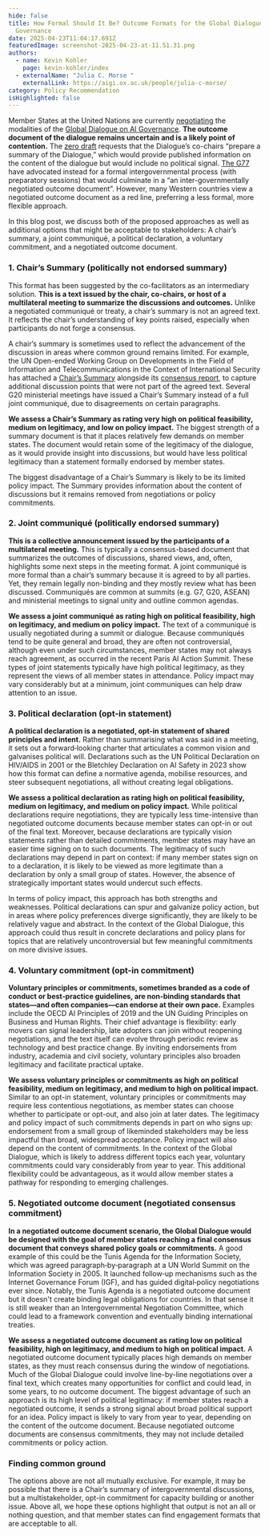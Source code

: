 ```yaml
---
hide: false
title: How Formal Should It Be? Outcome Formats for the Global Dialogue on AI
  Governance
date: 2025-04-23T11:04:17.691Z
featuredImage: screenshot-2025-04-23-at-11.51.31.png
authors:
  - name: Kevin Kohler
    page: kevin-kohler/index
  - externalName: "Julia C. Morse "
    externalLink: https://aigi.ox.ac.uk/people/julia-c-morse/
category: Policy Recommendation
isHighlighted: false
---
```

Member States at the United Nations are currently [negotiating](https://www.un.org/global-digital-compact/en/ai) the modalities of the [Global Dialogue on AI Governance](https://www.un.org/global-digital-compact/en/ai). **The outcome document of the dialogue remains uncertain and is a likely point of contention.** The [zero draft](https://www.un.org/global-digital-compact/sites/default/files/2025-03/ai_panel_and_dialogue_zero_draft_19_march_2025.pdf) requests that the Dialogue’s co-chairs “prepare a summary of the Dialogue,” which would provide published information on the content of the dialogue but would include no political signal. [The G77](https://www.simoninstitute.ch/blog/post/response-to-the-g77-proposal-on-the-independent-international-scientific-panel-on-ai/) have advocated instead for a formal intergovernmental process (with preparatory sessions) that would culminate in a “an inter-governmentally negotiated outcome document”. However, many Western countries view a negotiated outcome document as a red line, preferring a less formal, more flexible approach. 

In this blog post, we discuss both of the proposed approaches as well as additional options that might be acceptable to stakeholders: A chair’s summary, a joint communiqué, a political declaration, a voluntary commitment, and a negotiated outcome document.

### 1. Chair’s Summary (politically not endorsed summary)

This format has been suggested by the co-facilitators as an intermediary solution. **This is a text issued by the chair, co-chairs, or host of a multilateral meeting to summarize the discussions and outcomes.** Unlike a negotiated communiqué or treaty, a chair’s summary is not an agreed text. It reflects the chair’s understanding of key points raised, especially when participants do not forge a consensus. 

A chair’s summary is sometimes used to reflect the advancement of the discussion in areas where common ground remains limited. For example, the UN Open-ended Working Group on Developments in the Field of Information and Telecommunications in the Context of International Security has attached a [Chair’s Summary](https://front.un-arm.org/wp-content/uploads/2021/03/Chairs-Summary-A-AC.290-2021-CRP.3-technical-reissue.pdf) alongside its [consensus report](https://front.un-arm.org/wp-content/uploads/2021/03/Final-report-A-AC.290-2021-CRP.2.pdf), to capture additional discussion points that were not part of the agreed text. Several G20 ministerial meetings have issued a Chair’s Summary instead of a full joint communiqué, due to disagreements on certain paragraphs.

**We assess a Chair’s Summary as rating very high on political feasibility, medium on legitimacy, and low on policy impact.** The biggest strength of a summary document is that it places relatively few demands on member states. The document would retain some of the legitimacy of the dialogue, as it would provide insight into discussions, but would have less political legitimacy than a statement formally endorsed by member states. 

The biggest disadvantage of a Chair’s Summary is likely to be its limited policy impact. The Summary provides information about the content of discussions but it remains removed from negotiations or policy commitments.

### 2. Joint communiqué (politically endorsed summary)

**This is a collective announcement issued by the participants of a multilateral meeting.** This is typically a consensus-based document that summarizes the outcomes of discussions, shared views, and, often, highlights some next steps in the meeting format. A joint communiqué is more formal than a chair’s summary because it is agreed to by all parties. Yet, they remain legally non-binding and they mostly review what has been discussed. Communiqués are common at summits (e.g. G7, G20, ASEAN) and ministerial meetings to signal unity and outline common agendas. 

**We assess a joint communiqué as rating high on political feasibility, high on legitimacy, and medium on policy impact.** The text of a communiqué is usually negotiated during a summit or dialogue. Because communiqués tend to be quite general and broad, they are often not controversial, although even under such circumstances, member states may not always reach agreement, as occurred in the recent Paris AI Action Summit. These types of joint statements typically have high political legitimacy, as they represent the views of all member states in attendance. Policy impact may vary considerably but at a minimum, joint communiques can help draw attention to an issue. 

### 3. Political declaration (opt-in statement)

**A political declaration is a negotiated, opt-in statement of shared principles and intent.** Rather than summarising what was said in a meeting, it sets out a forward‑looking charter that articulates a common vision and galvanises political will. Declarations such as the UN Political Declaration on HIV/AIDS in 2001 or the Bletchley Declaration on AI Safety in 2023 show how this format can define a normative agenda, mobilise resources, and steer subsequent negotiations, all without creating legal obligations. 

**We assess a political declaration as rating high on political feasibility, medium on legitimacy, and medium on policy impact.** While political declarations require negotiations, they are typically less time-intensive than negotiated outcome documents because member states can opt-in or out of the final text. Moreover, because declarations are typically vision statements rather than detailed commitments, member states may have an easier time signing on to such documents. The legitimacy of such declarations may depend in part on context: if many member states sign on to a declaration, it is likely to be viewed as more legitimate than a declaration by only a small group of states. However, the absence of strategically important states would undercut such effects.  

In terms of policy impact, this approach has both strengths and weaknesses. Political declarations can spur and galvanize policy action, but in areas where policy preferences diverge significantly, they are likely to be relatively vague and abstract. In the context of the Global Dialogue, this approach could thus result in concrete declarations and policy plans for topics that are relatively uncontroversial but few meaningful commitments on more divisive issues.  

### 4. Voluntary commitment (opt-in commitment)

**Voluntary principles or commitments, sometimes branded as a code of conduct or best‑practice guidelines, are non‑binding standards that states—and often companies—can endorse at their own pace.** Examples include the OECD AI Principles of 2019 and the UN Guiding Principles on Business and Human Rights. Their chief advantage is flexibility: early movers can signal leadership, late adopters can join without reopening negotiations, and the text itself can evolve through periodic review as technology and best practice change. By inviting endorsements from industry, academia and civil society, voluntary principles also broaden legitimacy and facilitate practical uptake. 

**We assess voluntary principles or commitments as high on political feasibility, medium on legitimacy, and medium to high on political impact.** Similar to an opt-in statement, voluntary principles or commitments may require less contentious negotiations, as member states can choose whether to participate or opt-out, and also join at later dates. The legitimacy and policy impact of such commitments depends in part on who signs up: endorsement from a small group of likeminded stakeholders may be less impactful than broad, widespread acceptance. Policy impact will also depend on the content of commitments. In the context of the Global Dialogue, which is likely to address different topics each year, voluntary commitments could vary considerably from year to year. This additional flexibility could be advantageous, as it would allow member states a pathway for responding to emerging challenges. 

### 5. Negotiated outcome document (negotiated consensus commitment)

**In a negotiated outcome document scenario, the Global Dialogue would be designed with the goal of member states reaching a final consensus document that conveys shared policy goals or commitments.** A good example of this could be the Tunis Agenda for the Information Society, which was agreed paragraph‑by‑paragraph at a UN World Summit on the Information Society in 2005. It launched follow‑up mechanisms such as the Internet Governance Forum (IGF), and has guided digital‑policy negotiations ever since. Notably, the Tunis Agenda is a negotiated outcome document but it doesn't create binding legal obligations for countries. In that sense it is still weaker than an Intergovernmental Negotiation Committee, which could lead to a framework convention and eventually binding international treaties.

**We assess a negotiated outcome document as rating low on political feasibility, high on legitimacy, and medium to high on political impact.** A negotiated outcome document typically places high demands on member states, as they must reach consensus during the window of negotiations. Much of the Global Dialogue could involve line-by-line negotiations over a final text, which creates many opportunities for conflict and could lead, in some years, to no outcome document. The biggest advantage of such an approach is its high level of political legitimacy: if member states reach a negotiated outcome, it sends a strong signal about broad political support for an idea. Policy impact is likely to vary from year to year, depending on the content of the outcome document. Because negotiated outcome documents are consensus commitments, they may not include detailed commitments or policy action. 

### Finding common ground

The options above are not all mutually exclusive. For example, it may be possible that there is a Chair’s summary of intergovernmental discussions, but a multistakeholder, opt-in commitment for capacity building or another issue. Above all, we hope these options highlight that output is not an all or nothing question, and that member states can find engagement formats that are acceptable to all.